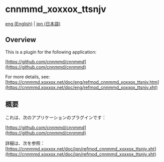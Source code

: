 # cnnmmd_xoxxox_ttsnjv

[eng (English)](#Overview) | [jpn (日本語)](#概要)

## Overview

This is a plugin for the following application:

[https://github.com/cnnmmd/cnnmmd](https://github.com/cnnmmd/cnnmmd)

For more details, see:  
[https://cnnmmd.xoxxox.net/doc/eng/refmod_cnnmmd_xoxxox_ttsnjv.htm](https://cnnmmd.xoxxox.net/doc/eng/refmod_cnnmmd_xoxxox_ttsnjv.xht)

## 概要

これは、次のアプリケーションのプラグインです：

[https://github.com/cnnmmd/cnnmmd](https://github.com/cnnmmd/cnnmmd)

詳細は、次を参照：[https://cnnmmd.xoxxox.net/doc/jpn/refmod_cnnmmd_xoxxox_ttsnjv.xht](https://cnnmmd.xoxxox.net/doc/jpn/refmod_cnnmmd_xoxxox_ttsnjv.xht)